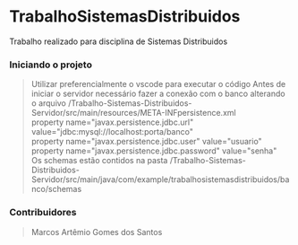 # TrabalhoSistemasDistribuidos

Trabalho realizado para disciplina de Sistemas Distribuidos

### Iniciando o projeto
> Utilizar preferencialmente o vscode para executar o código
> Antes de iniciar o servidor necessário fazer a conexão com o banco alterando o arquivo /Trabalho-Sistemas-Distribuidos-Servidor/src/main/resources/META-INFpersistence.xml  
> property name="javax.persistence.jdbc.url" value="jdbc:mysql://localhost:porta/banco"  
> property name="javax.persistence.jdbc.user" value="usuario"  
> property name="javax.persistence.jdbc.password" value="senha"  
> Os schemas estão contidos na pasta /Trabalho-Sistemas-Distribuidos-Servidor/src/main/java/com/example/trabalhosistemasdistribuidos/banco/schemas

### Contribuidores 
> Marcos Artêmio Gomes dos Santos
